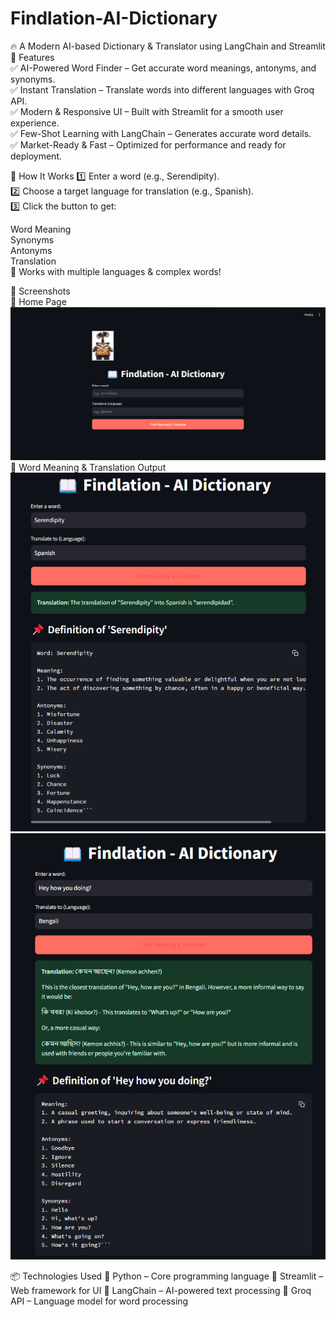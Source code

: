 # Findlation-AI-Dictionary

🔥 A Modern AI-based Dictionary & Translator using LangChain and Streamlit  
📌 Features  
✅ AI-Powered Word Finder – Get accurate word meanings, antonyms, and synonyms.  
✅ Instant Translation – Translate words into different languages with Groq API.  
✅ Modern & Responsive UI – Built with Streamlit for a smooth user experience.  
✅ Few-Shot Learning with LangChain – Generates accurate word details.  
✅ Market-Ready & Fast – Optimized for performance and ready for deployment.  

🚀 How It Works
1️⃣ Enter a word (e.g., Serendipity).  
2️⃣ Choose a target language for translation (e.g., Spanish).  
3️⃣ Click the button to get:  

Word Meaning  
Synonyms  
Antonyms  
Translation  
📌 Works with multiple languages & complex words!  

📸 Screenshots  
🌟 Home Page  
![](https://github.com/Carnage203/Findlation-AI-Dictionary/blob/a6f5f4ba7959081e57cfb158d793d004b53230f0/home.png)
📖 Word Meaning & Translation Output  
![](https://github.com/Carnage203/Findlation-AI-Dictionary/blob/a6f5f4ba7959081e57cfb158d793d004b53230f0/translation1.png)
![](https://github.com/Carnage203/Findlation-AI-Dictionary/blob/a6f5f4ba7959081e57cfb158d793d004b53230f0/translation2.png)

📦 Technologies Used
🔹 Python – Core programming language
🔹 Streamlit – Web framework for UI
🔹 LangChain – AI-powered text processing
🔹 Groq API – Language model for word processing
